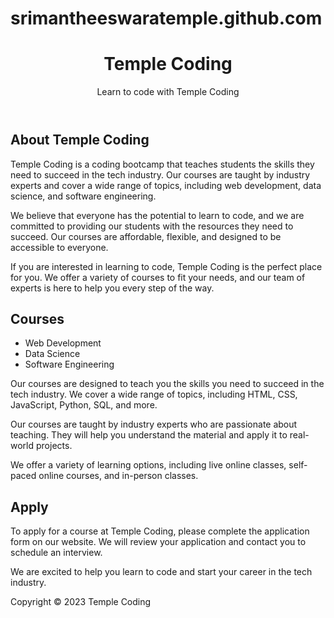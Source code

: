 # srimantheeswaratemple.github.com
<!DOCTYPE html>
<html>
<head>
  <title>Temple Coding</title>
  <link rel="stylesheet" href="style.css">
</head>
<body>
  <header>
    <h1>Temple Coding</h1>
    <p>Learn to code with Temple Coding</p>
  </header>
  <main>
    <section id="about">
      <h2>About Temple Coding</h2>
      <p>Temple Coding is a coding bootcamp that teaches students the skills they need to succeed in the tech industry. Our courses are taught by industry experts and cover a wide range of topics, including web development, data science, and software engineering.</p>
      <p>We believe that everyone has the potential to learn to code, and we are committed to providing our students with the resources they need to succeed. Our courses are affordable, flexible, and designed to be accessible to everyone.</p>
      <p>If you are interested in learning to code, Temple Coding is the perfect place for you. We offer a variety of courses to fit your needs, and our team of experts is here to help you every step of the way.</p>
    </section>
    <section id="courses">
      <h2>Courses</h2>
      <ul>
        <li>Web Development</li>
        <li>Data Science</li>
        <li>Software Engineering</li>
      </ul>
      <p>Our courses are designed to teach you the skills you need to succeed in the tech industry. We cover a wide range of topics, including HTML, CSS, JavaScript, Python, SQL, and more.</p>
      <p>Our courses are taught by industry experts who are passionate about teaching. They will help you understand the material and apply it to real-world projects.</p>
      <p>We offer a variety of learning options, including live online classes, self-paced online courses, and in-person classes.</p>
    </section>
    <section id="apply">
      <h2>Apply</h2>
      <p>To apply for a course at Temple Coding, please complete the application form on our website. We will review your application and contact you to schedule an interview.</p>
      <p>We are excited to help you learn to code and start your career in the tech industry.</p>
    </section>
  </main>
  <footer>
    <p>Copyright &copy; 2023 Temple Coding</p>
  </footer>
</body>
</html>

